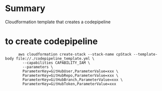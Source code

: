 # Summary
Cloudformation template that creates a codepipeline

# to create codepipeline
```
      aws cloudformation create-stack --stack-name cpStack --template-body file://./codepipeline_template.yml \
        --capabilities CAPABILITY_IAM \
        --parameters \
        ParameterKey=GitHubUser,ParameterValue=xxx \
        ParameterKey=GitHubRepo,ParameterValue=xxx \
        ParameterKey=GitHubBranch,ParameterValue=xxx \
        ParameterKey=GitHubToken,ParameterValue=xxx
```